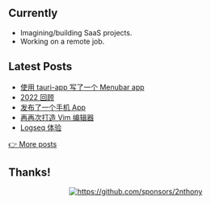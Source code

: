 <!-- <p align="center"> -->
<!--   <a href="https://2nthony.com">blog</a> · -->
<!--   <a href="https://twitter.com/_2nthony">twitter</a> · -->
<!--   <a href="https://2nthony.notion.site/Buy-2nthony-Coffee-d67a508cd58e4896bfb50c7112f93f51#606b31a245d14e2683b26690b52fc1a9">thanks</a> -->
<!-- </p> -->

## Currently

- Imagining/building SaaS projects.
- Working on a remote job.

<!-- BLOG_POSTS_START -->
## Latest Posts

- [使用  tauri-app 写了一个 Menubar app](https://2nthony.com/posts/tauri-menubar-app)
- [2022 回顾](https://2nthony.com/posts/2022)
- [发布了一个手机 App](https://2nthony.com/posts/released-a-mobile-app)
- [再再次打造 Vim 编辑器](https://2nthony.com/posts/vim-again-and-again)
- [Logseq 体验](https://2nthony.com/posts/logseq)

[👉 More posts](https://2nthony.com/)
<!-- BLOG_POSTS_END -->

## Thanks!

<p align="center">
  <a href="https://github.com/sponsors/2nthony">
    <img src="https://cdn.jsdelivr.net/gh/2nthony/sponsors-image/sponsors.svg" alt="https://github.com/sponsors/2nthony" />
  </a>
</p>
